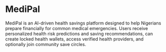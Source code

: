 # MediPal
MediPal is an AI-driven health savings platform designed to help Nigerians prepare financially for common medical emergencies. Users receive personalized health risk predictions and saving recommendations, can create locked health wallets, access verified health providers, and optionally join community save circles.
